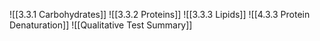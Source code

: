 ![[3.3.1 Carbohydrates]]
![[3.3.2 Proteins]]
![[3.3.3 Lipids]]
![[4.3.3 Protein Denaturation]]
![[Qualitative Test Summary]]
